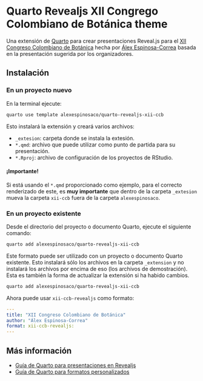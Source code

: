 # Quarto Revealjs XII Congrego Colombiano de Botánica theme

Una extensión de [Quarto](https://quarto.org) para crear presentaciones Reveal.js para el [XII Congreso Colombiano de Botánica](http://congresobotanica.org) hecha por [Álex Espinosa-Correa](https://alexespinosaco.github.io) basada en la presentación sugerida por los organizadores.

## Instalación

### En un proyecto nuevo

En la terminal ejecute:

```bash
quarto use template alexespinosaco/quarto-revealjs-xii-ccb
```

Esto instalará la extensión y creará varios archivos: 
-  `_extesion`: carpeta donde se instala la extesión.
-  `*.qmd`: archivo que puede utilizar como punto de partida para su presentación.
-  `*.Rproj`: archivo de configuración de los proyectos de RStudio. 

#### ¡Importante!

Si está usando el `*.qmd` proporcionado como ejemplo, para el correcto renderizado de este, es **muy importante** que dentro de la carpeta `_extesion` mueva la carpeta `xii-ccb` fuera de la carpeta `alexespinosaco`.

### En un proyecto existente

Desde el directorio del proyecto o documento Quarto, ejecute el siguiente comando:

```bash
quarto add alexespinosaco/quarto-revealjs-xii-ccb
```

Este formato puede ser utilizado con un proyecto o documento Quarto existente. Esto instalará sólo los archivos en la carpeta `_extension` y no instalará los archivos por encima de eso (los archivos de demostración). Esta es también la forma de actualizar la extensión si ha habido cambios.

```bash
quarto add alexespinosaco/quarto-revealjs-xii-ccb
```

Ahora puede usar `xii-ccb-revealjs` como formato:

```yml
---
title: "XII Congreso Colombiano de Botánica"
author: "Álex Espinosa-Correa"
format: xii-ccb-revealjs:
---
````

## Más información

-  [Guía de Quarto para presentaciones en Revealjs](https://quarto.org/docs/presentations/revealjs/)
-  [Guía de Quarto para formatos personalizados](https://quarto.org/docs/extensions/formats.html)
